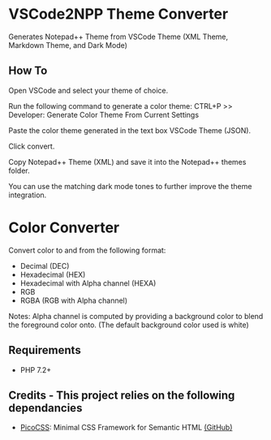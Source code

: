 # VSCode2NPP Theme Converter

Generates Notepad++ Theme from VSCode Theme (XML Theme, Markdown Theme, and Dark Mode)

## How To

Open VSCode and select your theme of choice.

Run the following command to generate a color theme: CTRL+P >> Developer: Generate Color Theme From Current Settings

Paste the color theme generated in the text box VSCode Theme (JSON).

Click convert.

Copy Notepad++ Theme (XML) and save it into the Notepad++ themes folder.

You can use the matching dark mode tones to further improve the theme integration.

# Color Converter

Convert color to and from the following format:

* Decimal (DEC)
* Hexadecimal (HEX)
* Hexadecimal with Alpha channel (HEXA)
* RGB
* RGBA (RGB with Alpha channel)

Notes: Alpha channel is computed by providing a background color to blend the foreground color onto. (The default background color used is white)

## Requirements

* PHP 7.2+

## Credits - This project relies on the following dependancies

* [PicoCSS](https://picocss.com/): Minimal CSS Framework for Semantic HTML [(GitHub)](https://github.com/picocss/pico)
